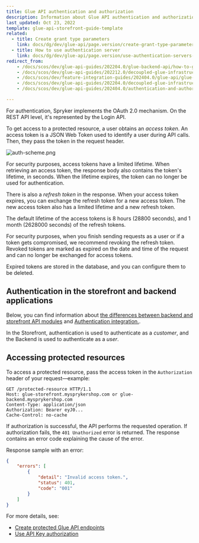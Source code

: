 ```yaml
---
title: Glue API authentication and authorization
description: Information about Glue API authentication and authorization.
last_updated: Oct 23, 2022
template: glue-api-storefront-guide-template
related:
  - title: Create grant type parameters
    link: docs/dg/dev/glue-api/page.version/create-grant-type-parameters.html
  - title: How to use authentication server
    link: docs/dg/dev/glue-api/page.version/use-authentication-servers-with-glue-api.html
redirect_from:
    - /docs/scos/dev/glue-api-guides/202204.0/glue-backend-api/how-to-guides/authentication-and-authorization.html
    - /docs/scos/dev/glue-api-guides/202212.0/decoupled-glue-infrastructure/authentication-and-authorization.html
    - /docs/scos/dev/feature-integration-guides/202404.0/glue-api/glue-api-authentication-integration.html
    - /docs/scos/dev/glue-api-guides/202204.0/decoupled-glue-infrastructure/authentication-and-authorization.html
    - /docs/scos/dev/glue-api-guides/202404.0/authentication-and-authorization.html

---
```


For authentication, Spryker implements the OAuth 2.0 mechanism. On the REST API level, it's represented by the Login API.

To get access to a protected resource, a user obtains an *access token*. An access token is a JSON Web Token used to identify a user during API calls. Then, they pass the token in the request header.

![auth-scheme.png](https://spryker.s3.eu-central-1.amazonaws.com/docs/Glue+API/Glue+API+Storefront+Guides/Authentication+and+Authorization/auth-scheme+%281%29.png)

For security purposes, access tokens have a limited lifetime. When retrieving an access token, the response body also contains the token's lifetime, in seconds. When the lifetime expires, the token can no longer be used for authentication.

There is also a *refresh token* in the response. When your access token expires, you can exchange the refresh token for a new access token.  The new access token also has a limited lifetime and a new refresh token.

The default lifetime of the access tokens is 8 hours (28800 seconds), and 1 month (2628000 seconds) of the refresh tokens.

For security purposes, when you finish sending requests as a user or if a token gets compromised, we recommend revoking the refresh token. Revoked tokens are marked as expired on the date and time of the request and can no longer be exchanged for access tokens.

Expired tokens are stored in the database, and you can configure them to be deleted.

## Authentication in the storefront and backend applications

Below, you can find information about [the differences between backend and storefront API modules](/docs/dg/dev/glue-api/{{page.version}}/backend-and-storefront-api-module-differences.html) and [Authentication integration.](/docs/dg/dev/upgrade-and-migrate/migrate-to-decoupled-glue-infrastructure/decoupled-glue-infrastructure-integrate-the-authentication.html).

In the Storefront, authentication is used to authenticate as a *customer*, and the Backend is used to authenticate as a *user*.

## Accessing protected resources

To access a protected resource, pass the access token in the `Authorization` header of your request—example:

```
GET /protected-resource HTTP/1.1
Host: glue-storefront.mysprykershop.com or glue-backend.mysprykershop.com
Content-Type: application/json
Authorization: Bearer eyJ0...
Cache-Control: no-cache
```

If authorization is successful, the API performs the requested operation. If authorization fails, the `401 Unathorized` error is returned. The response contains an error code explaining the cause of the error.

Response sample with an error:

```json
{
    "errors": [
        {
            "detail": "Invalid access token.",
            "status": 401,
            "code": "001"
        }
    ]
}
```

For more details, see:
* [Create protected Glue API endpoints](/docs/dg/dev/glue-api/{{page.version}}/create-protected-glue-api-endpoints.html)
* [Use API Key authorization](/docs/dg/dev/glue-api/{{page.version}}/use-api-key-authorization.html)
